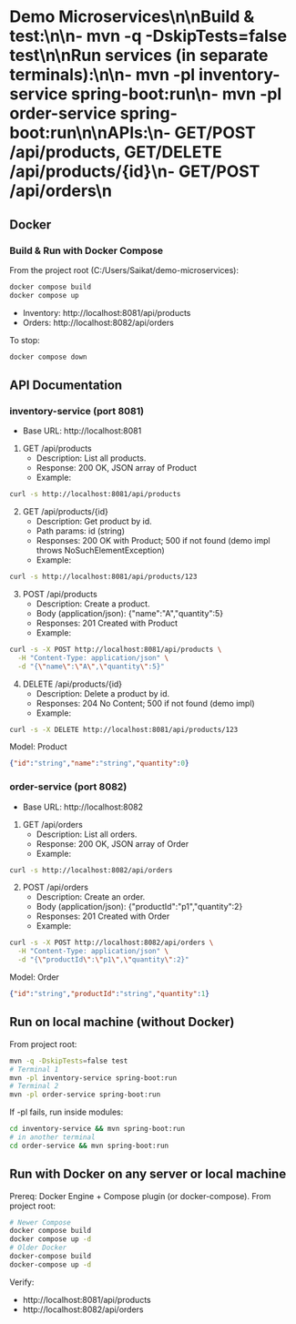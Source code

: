 # Demo Microservices\n\nBuild & test:\n\n- mvn -q -DskipTests=false test\n\nRun services (in separate terminals):\n\n- mvn -pl inventory-service spring-boot:run\n- mvn -pl order-service spring-boot:run\n\nAPIs:\n- GET/POST /api/products, GET/DELETE /api/products/{id}\n- GET/POST /api/orders\n

## Docker

### Build & Run with Docker Compose
From the project root (C:/Users/Saikat/demo-microservices):

```bash
docker compose build
docker compose up
```

- Inventory: http://localhost:8081/api/products
- Orders: http://localhost:8082/api/orders

To stop:
```bash
docker compose down
```

## API Documentation

### inventory-service (port 8081)
- Base URL: http://localhost:8081

1) GET /api/products
   - Description: List all products.
   - Response: 200 OK, JSON array of Product
   - Example:
```bash
curl -s http://localhost:8081/api/products
```

2) GET /api/products/{id}
   - Description: Get product by id.
   - Path params: id (string)
   - Responses: 200 OK with Product; 500 if not found (demo impl throws NoSuchElementException)
   - Example:
```bash
curl -s http://localhost:8081/api/products/123
```

3) POST /api/products
   - Description: Create a product.
   - Body (application/json): {"name":"A","quantity":5}
   - Responses: 201 Created with Product
   - Example:
```bash
curl -s -X POST http://localhost:8081/api/products \
  -H "Content-Type: application/json" \
  -d "{\"name\":\"A\",\"quantity\":5}"
```

4) DELETE /api/products/{id}
   - Description: Delete a product by id.
   - Responses: 204 No Content; 500 if not found (demo impl)
   - Example:
```bash
curl -s -X DELETE http://localhost:8081/api/products/123
```

Model: Product
```json
{"id":"string","name":"string","quantity":0}
```

### order-service (port 8082)
- Base URL: http://localhost:8082

1) GET /api/orders
   - Description: List all orders.
   - Response: 200 OK, JSON array of Order
   - Example:
```bash
curl -s http://localhost:8082/api/orders
```

2) POST /api/orders
   - Description: Create an order.
   - Body (application/json): {"productId":"p1","quantity":2}
   - Responses: 201 Created with Order
   - Example:
```bash
curl -s -X POST http://localhost:8082/api/orders \
  -H "Content-Type: application/json" \
  -d "{\"productId\":\"p1\",\"quantity\":2}"
```

Model: Order
```json
{"id":"string","productId":"string","quantity":1}
```

## Run on local machine (without Docker)
From project root:
```bash
mvn -q -DskipTests=false test
# Terminal 1
mvn -pl inventory-service spring-boot:run
# Terminal 2
mvn -pl order-service spring-boot:run
```

If -pl fails, run inside modules:
```bash
cd inventory-service && mvn spring-boot:run
# in another terminal
cd order-service && mvn spring-boot:run
```

## Run with Docker on any server or local machine
Prereq: Docker Engine + Compose plugin (or docker-compose).
From project root:
```bash
# Newer Compose
docker compose build
docker compose up -d
# Older Docker
docker-compose build
docker-compose up -d
```
Verify:
- http://localhost:8081/api/products
- http://localhost:8082/api/orders
